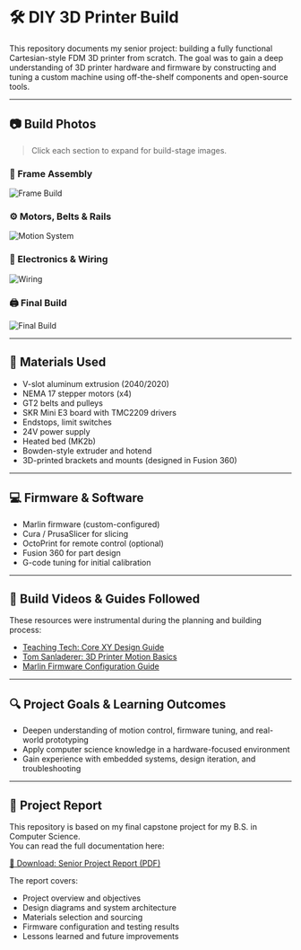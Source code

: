 # 🛠️ DIY 3D Printer Build

This repository documents my senior project: building a fully functional Cartesian-style FDM 3D printer from scratch. The goal was to gain a deep understanding of 3D printer hardware and firmware by constructing and tuning a custom machine using off-the-shelf components and open-source tools.

---

## 📷 Build Photos

> Click each section to expand for build-stage images.

### 🔧 Frame Assembly

![Frame Build](images/frame.jpg)

### ⚙️ Motors, Belts & Rails

![Motion System](images/motion-system.jpg)

### 🔌 Electronics & Wiring

![Wiring](images/wiring.jpg)

### 🖨️ Final Build

![Final Build](images/final-build.jpg)

---

## 🧰 Materials Used

- V-slot aluminum extrusion (2040/2020)
- NEMA 17 stepper motors (x4)
- GT2 belts and pulleys
- SKR Mini E3 board with TMC2209 drivers
- Endstops, limit switches
- 24V power supply
- Heated bed (MK2b)
- Bowden-style extruder and hotend
- 3D-printed brackets and mounts (designed in Fusion 360)

---

## 💻 Firmware & Software

- Marlin firmware (custom-configured)
- Cura / PrusaSlicer for slicing
- OctoPrint for remote control (optional)
- Fusion 360 for part design
- G-code tuning for initial calibration

---

## 🎥 Build Videos & Guides Followed

These resources were instrumental during the planning and building process:

- [Teaching Tech: Core XY Design Guide](https://www.youtube.com/watch?v=EXAMPLE)
- [Tom Sanladerer: 3D Printer Motion Basics](https://www.youtube.com/watch?v=EXAMPLE)
- [Marlin Firmware Configuration Guide](https://marlinfw.org/docs/configuration/configuration.html)

---

## 🔍 Project Goals & Learning Outcomes

- Deepen understanding of motion control, firmware tuning, and real-world prototyping
- Apply computer science knowledge in a hardware-focused environment
- Gain experience with embedded systems, design iteration, and troubleshooting

---

## 📄 Project Report

This repository is based on my final capstone project for my B.S. in Computer Science.  
You can read the full documentation here:

[📄 Download: Senior Project Report (PDF)](docs/final-report.pdf)

The report covers:
- Project overview and objectives
- Design diagrams and system architecture
- Materials selection and sourcing
- Firmware configuration and testing results
- Lessons learned and future improvements

